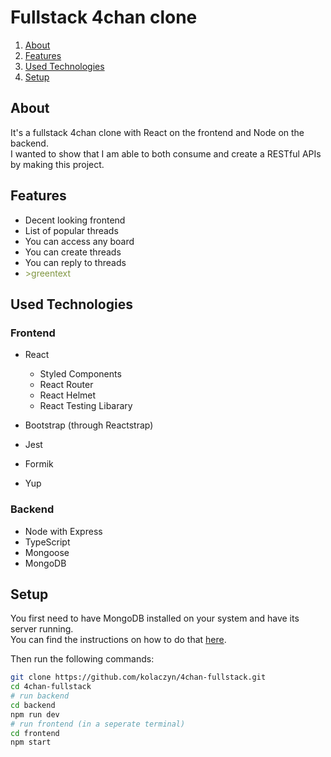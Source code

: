 # Fullstack 4chan clone

1. [About](#about)
1. [Features](#features)
1. [Used Technologies](#used-technologies)
1. [Setup](#setup)

## About

It's a fullstack 4chan clone with React on the frontend and Node on the backend.  
I wanted to show that I am able to both consume and create a RESTful APIs by making this project.

## Features

- Decent looking frontend
- List of popular threads
- You can access any board
- You can create threads
- You can reply to threads
- <section style="color: #7f9540;">>greentext</section>

## Used Technologies

### Frontend

- React
  - Styled Components
  - React Router
  - React Helmet
  - React Testing Libarary

- Bootstrap (through Reactstrap)
- Jest
- Formik
- Yup

### Backend

* Node with Express
* TypeScript
* Mongoose
* MongoDB

## Setup

You first need to have MongoDB installed on your system and have its server running.  
You can find the instructions on how to do that [here](https://duckduckgo.com/?q=MongoDB+setup).

Then run the following commands:

```bash
git clone https://github.com/kolaczyn/4chan-fullstack.git
cd 4chan-fullstack
# run backend
cd backend
npm run dev
# run frontend (in a seperate terminal)
cd frontend
npm start
```
